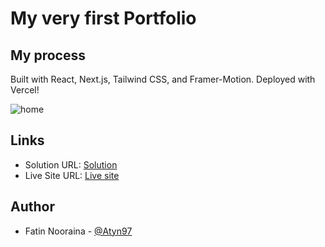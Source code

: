 # My very first Portfolio

## My process

Built with React, Next.js, Tailwind CSS, and Framer-Motion. Deployed with Vercel! 


![home](https://github.com/Atyn97/portfolio-v1/assets/123813011/16c89942-ffe6-4270-a285-e39e44886c75)

## Links

- Solution URL: [Solution](https://github.com/Atyn97/portfolio-v1)
- Live Site URL: [Live site](https://fatin.vercel.app/)

## Author

- Fatin Nooraina - [@Atyn97](https://github.com/Atyn97)

